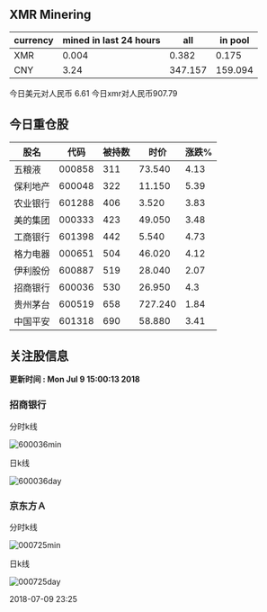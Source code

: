 ## XMR Minering

|currency|mined in last 24 hours|all|in pool|
|---|---|---|---|
|XMR|0.004|0.382|0.175|
|CNY|3.24|347.157|159.094|

今日美元对人民币 6.61	今日xmr对人民币907.79


## 今日重仓股 

|股名|代码|被持数|时价|涨跌%|
|---|---|---|---|---|
|五粮液|000858|311|73.540|4.13|
|保利地产|600048|322|11.150|5.39|
|农业银行|601288|406|3.520|3.83|
|美的集团|000333|423|49.050|3.48|
|工商银行|601398|442|5.540|4.73|
|格力电器|000651|504|46.020|4.12|
|伊利股份|600887|519|28.040|2.07|
|招商银行|600036|530|26.950|4.3|
|贵州茅台|600519|658|727.240|1.84|
|中国平安|601318|690|58.880|3.41|

## 关注股信息
**更新时间 : Mon Jul  9 15:00:13 2018**
### 招商银行 
分时k线

![600036min](http://image.sinajs.cn/newchart/min/n/sh600036.gif)

日k线

![600036day](http://image.sinajs.cn/newchart/daily/n/sh600036.gif)

### 京东方Ａ 
分时k线

![000725min](http://image.sinajs.cn/newchart/min/n/sz000725.gif)

日k线

![000725day](http://image.sinajs.cn/newchart/daily/n/sz000725.gif)

2018-07-09 23:25